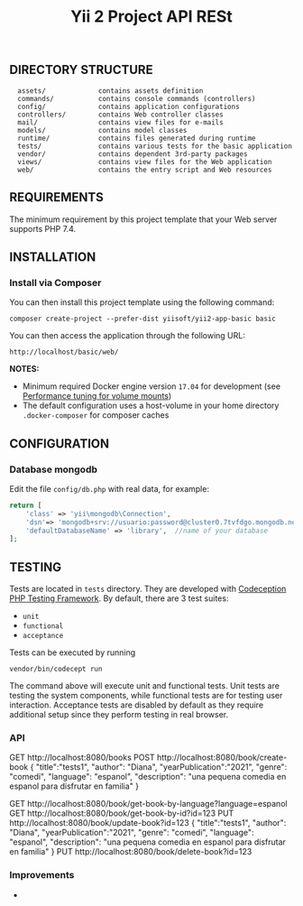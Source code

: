 <p align="center">
    <h1 align="center">Yii 2  Project API RESt</h1>
    <br>
</p>


DIRECTORY STRUCTURE
-------------------

      assets/             contains assets definition
      commands/           contains console commands (controllers)
      config/             contains application configurations
      controllers/        contains Web controller classes
      mail/               contains view files for e-mails
      models/             contains model classes
      runtime/            contains files generated during runtime
      tests/              contains various tests for the basic application
      vendor/             contains dependent 3rd-party packages
      views/              contains view files for the Web application
      web/                contains the entry script and Web resources



REQUIREMENTS
------------

The minimum requirement by this project template that your Web server supports PHP 7.4.


INSTALLATION
------------

### Install via Composer

You can then install this project template using the following command:

~~~
composer create-project --prefer-dist yiisoft/yii2-app-basic basic
~~~

You can then access the application through the following URL:

~~~
http://localhost/basic/web/
~~~


**NOTES:** 
- Minimum required Docker engine version `17.04` for development (see [Performance tuning for volume mounts](https://docs.docker.com/docker-for-mac/osxfs-caching/))
- The default configuration uses a host-volume in your home directory `.docker-composer` for composer caches


CONFIGURATION
-------------

### Database mongodb

Edit the file `config/db.php` with real data, for example:

```php
return [
    'class' => 'yii\mongodb\Connection',
    'dsn'=> 'mongodb+srv://usuario:password@cluster0.7tvfdgo.mongodb.net/',
    'defaultDatabaseName' => 'library',  //name of your database
];
```

TESTING
-------

Tests are located in `tests` directory. They are developed with [Codeception PHP Testing Framework](https://codeception.com/).
By default, there are 3 test suites:

- `unit`
- `functional`
- `acceptance`

Tests can be executed by running

```
vendor/bin/codecept run
```

The command above will execute unit and functional tests. Unit tests are testing the system components, while functional
tests are for testing user interaction. Acceptance tests are disabled by default as they require additional setup since
they perform testing in real browser. 


### API
GET  http://localhost:8080/books
POST http://localhost:8080/book/create-book
{
    "title":"tests1",
    "author": "Diana",
    "yearPublication":"2021",
    "genre": "comedi",
    "language": "espanol",
    "description": "una pequena comedia en espanol para disfrutar en familia"
}

GET http://localhost:8080/book/get-book-by-language?language=espanol
GET http://localhost:8080/book/get-book-by-id?id=123
PUT http://localhost:8080/book/update-book?id=123
{
    "title":"tests1",
    "author": "Diana",
    "yearPublication":"2021",
    "genre": "comedi",
    "language": "espanol",
    "description": "una pequena comedia en espanol para disfrutar en familia"
}
PUT http://localhost:8080/book/delete-book?id=123


### Improvements
- 